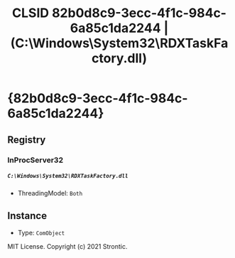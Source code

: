 ﻿---
title: "CLSID 82b0d8c9-3ecc-4f1c-984c-6a85c1da2244 | (C:\\Windows\\System32\\RDXTaskFactory.dll)"
excerpt: What is COM-Object CLSID 82b0d8c9-3ecc-4f1c-984c-6a85c1da2244?
---

# {82b0d8c9-3ecc-4f1c-984c-6a85c1da2244}


## Registry


### InProcServer32

##### `C:\Windows\System32\RDXTaskFactory.dll`
* ThreadingModel: `Both`

## Instance

* Type: `ComObject`

MIT License. Copyright (c) 2021 Strontic.



